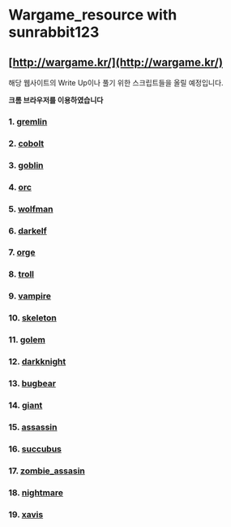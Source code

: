 # Wargame\_resource with sunrabbit123

## [http://wargame.kr/](http://wargame.kr/)

해당 웹사이트의 Write Up이나 풀기 위한 스크립트들을 올릴 예정입니다.

**크롬 브라우저를 이용하였습니다**

### 1. [gremlin](01-gremlin.md)

### 2. [cobolt](02-cobolt.md)

### 3. [goblin](03-goblin.md)

### 4. [orc](04-orc.md)

### 5. [wolfman](05-wolfman.md)

### 6. [darkelf](06-darkelf.md)

### 7. [orge](07-orge.md)

### 8. [troll](08-troll.md)

### 9. [vampire](09-vampire.md)

### 10. [skeleton](10-skeleton.md)

### 11. [golem](11-golem.md)

### 12. [darkknight](12-darkknight.md)

### 13. [bugbear](13-bugbear.md)

### 14. [giant](14-giant.md)

### 15. [assassin](15-assassin.md)

### 16. [succubus](16-succubus.md)

### 17. [zombie\_assasin](17-zombie_assasin.md)

### 18. [nightmare](18-nightmare.md)

### 19. [xavis](19-xavis.md)

